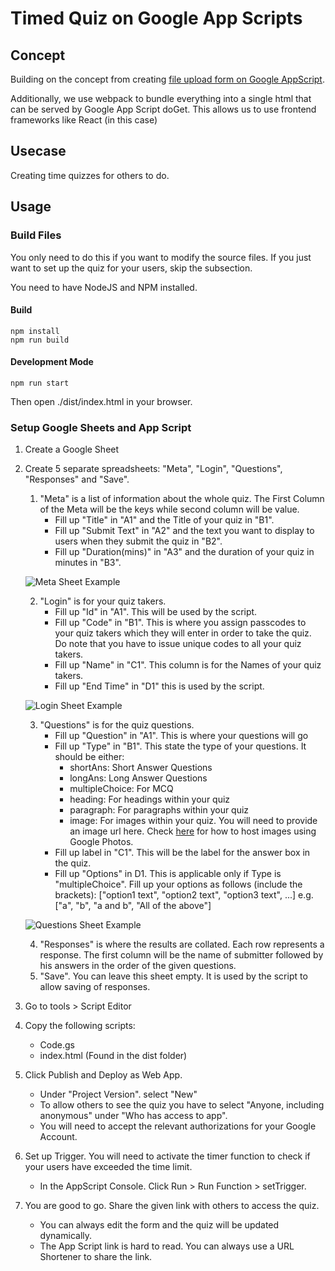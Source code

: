 # Timed Quiz on Google App Scripts

## Concept
Building on the concept from creating [file upload form on Google AppScript](https://github.com/pangyiwei/googleappscript-form).

Additionally, we use webpack to bundle everything into a single html that can be served by Google App Script doGet. This allows us to use frontend frameworks like React (in this case)

## Usecase
Creating time quizzes for others to do.

## Usage

### Build Files

You only need to do this if you want to modify the source files. If you just want to set up the quiz for your users, skip the subsection.

You need to have NodeJS and NPM installed.

#### Build
```
npm install
npm run build
```

#### Development Mode
```
npm run start
```
Then open ./dist/index.html in your browser.

### Setup Google Sheets and App Script

1. Create a Google Sheet
2. Create 5 separate spreadsheets: "Meta", "Login", "Questions", "Responses" and "Save".
    1. "Meta" is a list of information about the whole quiz. The First Column of the Meta will be the keys while second column will be value.
        - Fill up "Title" in "A1" and the Title of your quiz in "B1".
        - Fill up "Submit Text" in "A2" and the text you want to display to users when they submit the quiz in "B2".
        - Fill up "Duration(mins)" in "A3" and the duration of your quiz in minutes in "B3".

    ![Meta Sheet Example](https://github.com/pangyiwei/react-gs-quiz/docs/meta-sheet.png)

    2. "Login" is for your quiz takers.
        - Fill up "Id" in "A1". This will be used by the script.
        - Fill up "Code" in "B1". This is where you assign passcodes to your quiz takers which they will enter in order to take the quiz. Do note that you have to issue unique codes to all your quiz takers.
        - Fill up "Name" in "C1". This column is for the Names of your quiz takers.
        - Fill up "End Time" in "D1" this is used by the script.

    ![Login Sheet Example](https://github.com/pangyiwei/react-gs-quiz/docs/login-sheet.png)

    3. "Questions" is for the quiz questions. 
        - Fill up "Question" in "A1". This is where your questions will go
        - Fill up "Type" in "B1". This state the type of your questions. It should be either:
            - shortAns: Short Answer Questions
            - longAns: Long Answer Questions
            - multipleChoice: For MCQ
            - heading: For headings within your quiz
            - paragraph: For paragraphs within your quiz
            - image: For images within your quiz. You will need to provide an image url here. Check [here](https://www.publicalbum.org/blog/embedding-google-photos-image) for how to host images using Google Photos.
        - Fill up label in "C1". This will be the label for the answer box in the quiz.
        - Fill up "Options" in D1. This is applicable only if Type is "multipleChoice". Fill up your options as follows (include the brackets): ["option1 text", "option2 text", "option3 text", ...]
            e.g. ["a", "b", "a and b", "All of the above"]

    ![Questions Sheet Example](https://github.com/pangyiwei/react-gs-quiz/docs/questions-sheet.png)

    4. "Responses" is where the results are collated. Each row represents a response. The first column will be the name of submitter followed by his answers in the order of the given questions.
    5. "Save". You can leave this sheet empty. It is used by the script to allow saving of responses.
3. Go to tools > Script Editor
4. Copy the following scripts:
    - Code.gs
    - index.html (Found in the dist folder)
5. Click Publish and Deploy as Web App.
    - Under "Project Version". select "New"
    - To allow others to see the quiz you have to select "Anyone, including anonymous" under "Who has access to app".
    - You will need to accept the relevant authorizations for your Google Account.
6. Set up Trigger. You will need to activate the timer function to check if your users have exceeded the time limit.
    - In the AppScript Console. Click Run > Run Function > setTrigger.
7. You are good to go. Share the given link with others to access the quiz.
    - You can always edit the form and the quiz will be updated dynamically.
    - The App Script link is hard to read. You can always use a URL Shortener to share the link.